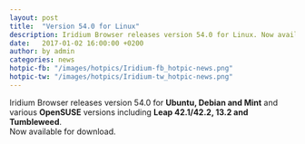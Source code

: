 ```yaml
---
layout: post
title:  "Version 54.0 for Linux"
description: Iridium Browser releases version 54.0 for Linux. Now available for Download.
date:   2017-01-02 16:00:00 +0200
author:	by admin
categories: news
hotpic-fb: "/images/hotpics/Iridium-fb_hotpic-news.png"
hotpic-tw: "/images/hotpics/Iridium-tw_hotpic-news.png"
---
```


Iridium Browser releases version 54.0 for **Ubuntu, Debian and Mint** and various **OpenSUSE** versions including **Leap 42.1/42.2, 13.2 and Tumbleweed**.      
Now available for download.
